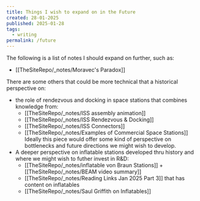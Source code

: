 ```yaml
---
title: Things I wish to expand on in the Future
created: 28-01-2025
published: 2025-01-28
tags:
  - writing
permalink: /future
---
```

The following is a list of notes I should expand on further, such as:
- [[TheSiteRepo/_notes/Moravec's Paradox]]

There are some others that could be more technical that a historical perspective on:
- the role of rendezvous and docking in space stations that combines knowledge from:
	- [[TheSiteRepo/_notes/ISS assembly animation]]
	- [[TheSiteRepo/_notes/ISS Rendezvous & Docking]]
	- [[TheSiteRepo/_notes/ISS Connectors]]
	- [[TheSiteRepo/_notes/Examples of Commercial Space Stations]]
	Ideally this piece would offer some kind of perspective on bottlenecks and future directions
	we might wish to develop.
- A deeper perspective on inflatable stations developed thru history and where we might wish to futher invest in R&D:
	- [[TheSiteRepo/_notes/inflatable von Braun Stations]] + [[TheSiteRepo/_notes/BEAM video summary]]
	- [[TheSiteRepo/_notes/Reading Links Jan 2025 Part 3]] that has content on inflatables
	- [[TheSiteRepo/_notes/Saul Griffith on Inflatables]]